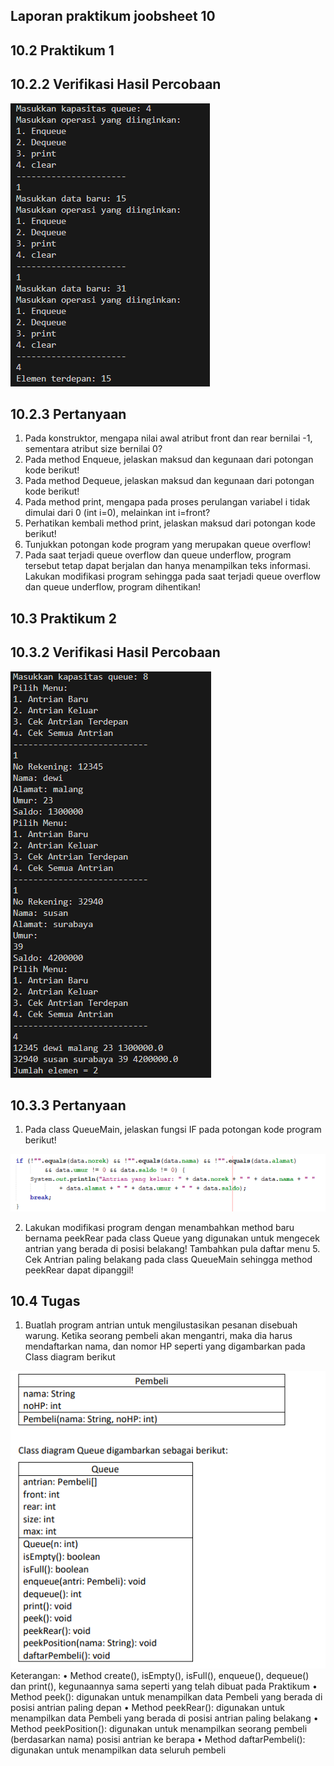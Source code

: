 ## Laporan praktikum joobsheet 10

## 10.2 Praktikum 1

## 10.2.2 Verifikasi Hasil Percobaan
<img src = "image.png">

## 10.2.3 Pertanyaan
1. Pada konstruktor, mengapa nilai awal atribut front dan rear bernilai -1, sementara atribut size 
bernilai 0?
2. Pada method Enqueue, jelaskan maksud dan kegunaan dari potongan kode berikut!
3. Pada method Dequeue, jelaskan maksud dan kegunaan dari potongan kode berikut!
4. Pada method print, mengapa pada proses perulangan variabel i tidak dimulai dari 0 (int i=0), 
melainkan int i=front?
5. Perhatikan kembali method print, jelaskan maksud dari potongan kode berikut!
6. Tunjukkan potongan kode program yang merupakan queue overflow!
7. Pada saat terjadi queue overflow dan queue underflow, program tersebut tetap dapat berjalan 
dan hanya menampilkan teks informasi. Lakukan modifikasi program sehingga pada saat terjadi 
queue overflow dan queue underflow, program dihentikan!

## 10.3 Praktikum 2

## 10.3.2 Verifikasi Hasil Percobaan
<img src ="image-1.png">

## 10.3.3 Pertanyaan
1. Pada class QueueMain, jelaskan fungsi IF pada potongan kode program berikut!
<img src="image-2.png">

2. Lakukan modifikasi program dengan menambahkan method baru bernama peekRear pada class 
Queue yang digunakan untuk mengecek antrian yang berada di posisi belakang! Tambahkan pula 
daftar menu 5. Cek Antrian paling belakang pada class QueueMain sehingga method peekRear
dapat dipanggil!

## 10.4 Tugas
1. Buatlah program antrian untuk mengilustasikan pesanan disebuah warung. Ketika seorang 
pembeli akan mengantri, maka dia harus mendaftarkan nama, dan nomor HP seperti yang 
digambarkan pada Class diagram berikut
<img src ="image-3.png">
Keterangan:
• Method create(), isEmpty(), isFull(), enqueue(), dequeue() dan print(), kegunaannya sama seperti 
yang telah dibuat pada Praktikum
• Method peek(): digunakan untuk menampilkan data Pembeli yang berada di posisi antrian paling 
depan
• Method peekRear(): digunakan untuk menampilkan data Pembeli yang berada di posisi antrian 
paling belakang
• Method peekPosition(): digunakan untuk menampilkan seorang pembeli (berdasarkan nama)
posisi antrian ke berapa
• Method daftarPembeli(): digunakan untuk menampilkan data seluruh pembeli